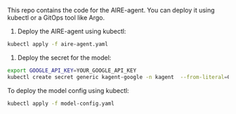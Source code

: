This repo contains the code for the AIRE-agent. You can deploy it using kubectl or a GitOps tool like Argo.

1. Deploy the AIRE-agent using kubectl:

```bash
kubectl apply -f aire-agent.yaml
```

1. Deploy the secret for the model:

```bash
export GOOGLE_API_KEY=YOUR_GOOGLE_API_KEY
kubectl create secret generic kagent-google -n kagent  --from-literal=GOOGLE_API_KEY=$GOOGLE_API_KEY   --dry-run=client -oyaml | kubectl apply -f -
```

To deploy the model config using kubectl:

```bash
kubectl apply -f model-config.yaml
```
